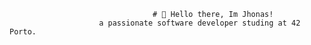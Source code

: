                                     # 👋 Hello there, Im Jhonas!
                        a passionate software developer studing at 42 Porto.
